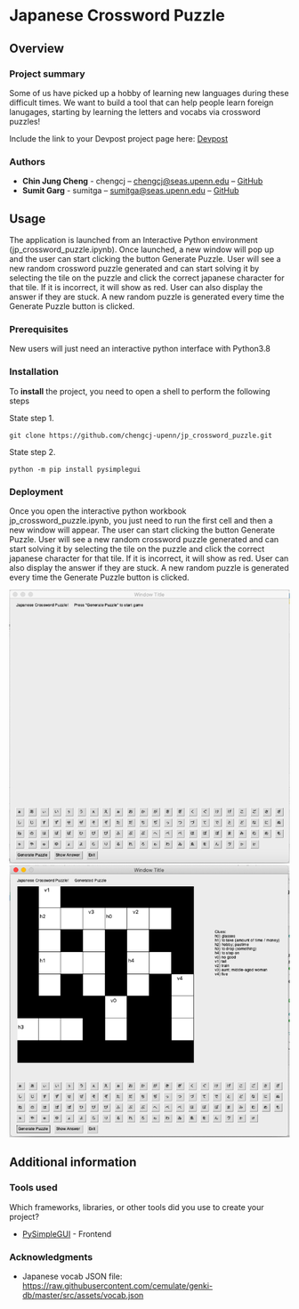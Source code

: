 # Japanese Crossword Puzzle

## Overview

### Project summary

Some of us have picked up a hobby of learning new languages during these difficult times. We want to build a tool that can help people learn foreign lanugages, starting by learning the letters and vocabs via crossword puzzles!

Include the link to your Devpost project page here: [Devpost](https://...)

### Authors

* **Chin Jung Cheng** - chengcj – chengcj@seas.upenn.edu – [GitHub](https://github.com/chengcj-upenn)
* **Sumit Garg** - sumitga – sumitga@seas.upenn.edu – [GitHub](https://github.com/sumitmcit)

## Usage

The application is launched from an Interactive Python environment (jp_crossword_puzzle.ipynb). Once launched, a new window will pop up and the user can start clicking the button Generate Puzzle. User will see a new random crossword puzzle generated and can start solving it by selecting the tile on the puzzle and click the correct japanese character for that tile. If it is incorrect, it will show as red. User can also display the answer if they are stuck. A new random puzzle is generated every time the Generate Puzzle button is clicked.
### Prerequisites

New users will just need an interactive python interface with Python3.8

### Installation

To **install** the project, you need to open a shell to perform the following steps

State step 1.
```
git clone https://github.com/chengcj-upenn/jp_crossword_puzzle.git
```

State step 2.
```
python -m pip install pysimplegui
```

### Deployment

Once you open the interactive python workbook jp_crossword_puzzle.ipynb, you just need to run the first cell and then a new window will appear. The user can start clicking the button Generate Puzzle. User will see a new random crossword puzzle generated and can start solving it by selecting the tile on the puzzle and click the correct japanese character for that tile. If it is incorrect, it will show as red. User can also display the answer if they are stuck. A new random puzzle is generated every time the Generate Puzzle button is clicked.

<img src="Crossword_Image1.png">
<img src="Crossword_Image2.png">

## Additional information

### Tools used

Which frameworks, libraries, or other tools did you use to create your project?

* [PySimpleGUI](https://pysimplegui.readthedocs.io/en/latest/) - Frontend

### Acknowledgments

* Japanese vocab JSON file: https://raw.githubusercontent.com/cemulate/genki-db/master/src/assets/vocab.json


	

